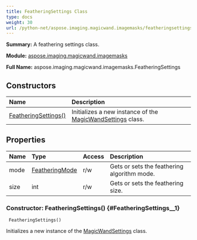 ```yaml
---
title: FeatheringSettings Class
type: docs
weight: 30
url: /python-net/aspose.imaging.magicwand.imagemasks/featheringsettings/
---
```


**Summary:** A feathering settings class.

**Module:** [aspose.imaging.magicwand.imagemasks](/imaging/python-net/aspose.imaging.magicwand.imagemasks/)

**Full Name:** aspose.imaging.magicwand.imagemasks.FeatheringSettings

## **Constructors**
| **Name** | **Description** |
| :- | :- |
| [FeatheringSettings()](#FeatheringSettings__1) | Initializes a new instance of the [MagicWandSettings](/imaging/python-net/aspose.imaging.magicwand/magicwandsettings/) class. |
## **Properties**
| **Name** | **Type** | **Access** | **Description** |
| :- | :- | :- | :- |
| mode | [FeatheringMode](/imaging/python-net/aspose.imaging.magicwand.imagemasks/featheringmode) | r/w | Gets or sets the feathering algorithm mode. |
| size | int | r/w | Gets or sets the feathering size. |


### Constructor: FeatheringSettings() {#FeatheringSettings__1}


```
 FeatheringSettings() 
```

Initializes a new instance of the [MagicWandSettings](/imaging/python-net/aspose.imaging.magicwand/magicwandsettings/) class.

